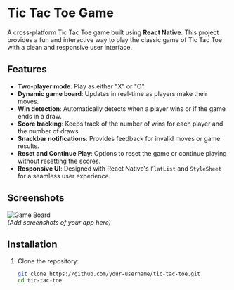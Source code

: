 # Tic Tac Toe Game

A cross-platform Tic Tac Toe game built using **React Native**. This project provides a fun and interactive way to play the classic game of Tic Tac Toe with a clean and responsive user interface.

## Features

- **Two-player mode**: Play as either "X" or "O".
- **Dynamic game board**: Updates in real-time as players make their moves.
- **Win detection**: Automatically detects when a player wins or if the game ends in a draw.
- **Score tracking**: Keeps track of the number of wins for each player and the number of draws.
- **Snackbar notifications**: Provides feedback for invalid moves or game results.
- **Reset and Continue Play**: Options to reset the game or continue playing without resetting the scores.
- **Responsive UI**: Designed with React Native's `FlatList` and `StyleSheet` for a seamless user experience.

## Screenshots

![Game Board](#)  
*(Add screenshots of your app here)*

## Installation

1. Clone the repository:
   ```bash
   git clone https://github.com/your-username/tic-tac-toe.git
   cd tic-tac-toe
